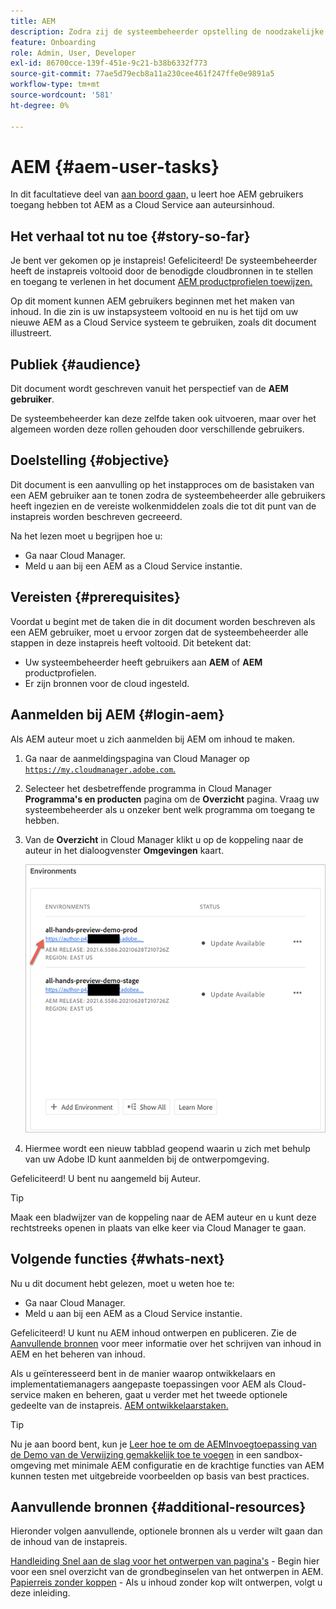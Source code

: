 ```yaml
---
title: AEM
description: Zodra zij de systeembeheerder opstelling de noodzakelijke wolkenmiddelen hebben, leer hoe AEM gebruikers tot AEM as a Cloud Service aan auteursinhoud kunnen toegang hebben.
feature: Onboarding
role: Admin, User, Developer
exl-id: 86700cce-139f-451e-9c21-b38b6332f773
source-git-commit: 77ae5d79ecb8a11a230cee461f247ffe0e9891a5
workflow-type: tm+mt
source-wordcount: '581'
ht-degree: 0%

---
```



# AEM {#aem-user-tasks}

In dit facultatieve deel van [aan boord gaan,](overview.md) u leert hoe AEM gebruikers toegang hebben tot AEM as a Cloud Service aan auteursinhoud.

## Het verhaal tot nu toe {#story-so-far}

Je bent ver gekomen op je instapreis! Gefeliciteerd! De systeembeheerder heeft de instapreis voltooid door de benodigde cloudbronnen in te stellen en toegang te verlenen in het document [AEM productprofielen toewijzen.](assign-profiles-aem.md)

Op dit moment kunnen AEM gebruikers beginnen met het maken van inhoud. In die zin is uw instapsysteem voltooid en nu is het tijd om uw nieuwe AEM as a Cloud Service systeem te gebruiken, zoals dit document illustreert.

## Publiek {#audience}

Dit document wordt geschreven vanuit het perspectief van de **AEM gebruiker**.

De systeembeheerder kan deze zelfde taken ook uitvoeren, maar over het algemeen worden deze rollen gehouden door verschillende gebruikers.

## Doelstelling {#objective}

Dit document is een aanvulling op het instapproces om de basistaken van een AEM gebruiker aan te tonen zodra de systeembeheerder alle gebruikers heeft ingezien en de vereiste wolkenmiddelen zoals die tot dit punt van de instapreis worden beschreven gecreeerd.

Na het lezen moet u begrijpen hoe u:

* Ga naar Cloud Manager.
* Meld u aan bij een AEM as a Cloud Service instantie.

## Vereisten {#prerequisites}

Voordat u begint met de taken die in dit document worden beschreven als een AEM gebruiker, moet u ervoor zorgen dat de systeembeheerder alle stappen in deze instapreis heeft voltooid. Dit betekent dat:

* Uw systeembeheerder heeft gebruikers aan **AEM** of **AEM** productprofielen.
* Er zijn bronnen voor de cloud ingesteld.

## Aanmelden bij AEM {#login-aem}

Als AEM auteur moet u zich aanmelden bij AEM om inhoud te maken.

1. Ga naar de aanmeldingspagina van Cloud Manager op [`https://my.cloudmanager.adobe.com`.](https://my.cloudmanager.adobe.com/)

1. Selecteer het desbetreffende programma in Cloud Manager **Programma&#39;s en producten** pagina om de **Overzicht** pagina. Vraag uw systeembeheerder als u onzeker bent welk programma om toegang te hebben.

1. Van de **Overzicht** in Cloud Manager klikt u op de koppeling naar de auteur in het dialoogvenster **Omgevingen** kaart.

   ![Omgevingskaart](/help/journey-onboarding/assets/author-environ.png)

1. Hiermee wordt een nieuw tabblad geopend waarin u zich met behulp van uw Adobe ID kunt aanmelden bij de ontwerpomgeving.

Gefeliciteerd! U bent nu aangemeld bij Auteur.

>[!TIP]
>
>Maak een bladwijzer van de koppeling naar de AEM auteur en u kunt deze rechtstreeks openen in plaats van elke keer via Cloud Manager te gaan.

## Volgende functies {#whats-next}

Nu u dit document hebt gelezen, moet u weten hoe te:

* Ga naar Cloud Manager.
* Meld u aan bij een AEM as a Cloud Service instantie.

Gefeliciteerd! U kunt nu AEM inhoud ontwerpen en publiceren. Zie de [Aanvullende bronnen](#additional-resources) voor meer informatie over het schrijven van inhoud in AEM en het beheren van inhoud.

Als u geïnteresseerd bent in de manier waarop ontwikkelaars en implementatiemanagers aangepaste toepassingen voor AEM als Cloud-service maken en beheren, gaat u verder met het tweede optionele gedeelte van de instapreis. [AEM ontwikkelaarstaken.](developers.md)

>[!TIP]
>
>Nu je aan boord bent, kun je [Leer hoe te om de AEMInvoegtoepassing van de Demo van de Verwijzing gemakkelijk toe te voegen](/help/journey-sites/demos-add-on/overview.md) in een sandbox-omgeving met minimale AEM configuratie en de krachtige functies van AEM kunnen testen met uitgebreide voorbeelden op basis van best practices.

## Aanvullende bronnen {#additional-resources}

Hieronder volgen aanvullende, optionele bronnen als u verder wilt gaan dan de inhoud van de instapreis.

[Handleiding Snel aan de slag voor het ontwerpen van pagina&#39;s](/help/sites-cloud/authoring/getting-started/quick-start.md) - Begin hier voor een snel overzicht van de grondbeginselen van het ontwerpen in AEM.
[Papierreis zonder koppen](/help/journey-headless/author/overview.md) - Als u inhoud zonder kop wilt ontwerpen, volgt u deze inleiding.
